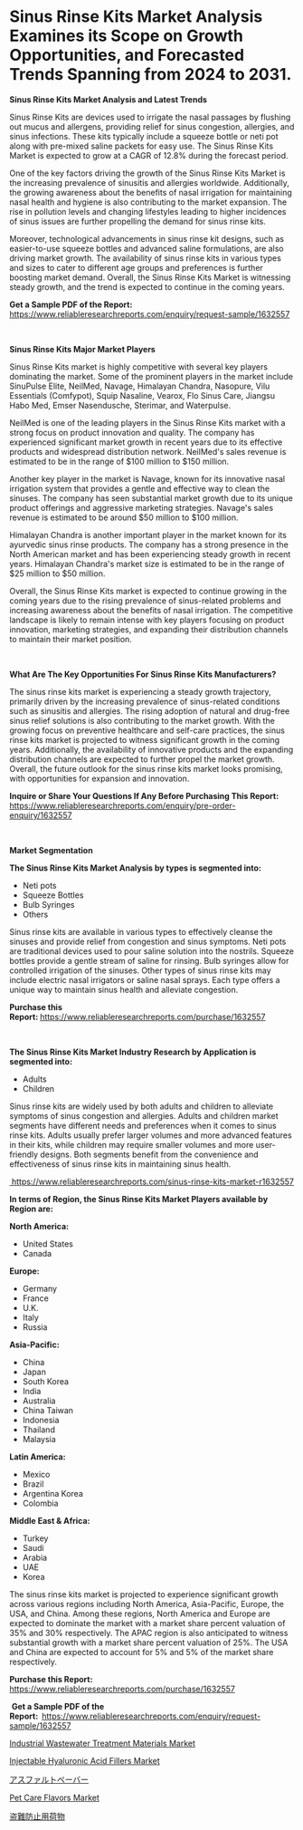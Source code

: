 <p><h1>Sinus Rinse Kits Market Analysis Examines its Scope on Growth Opportunities, and Forecasted Trends Spanning from 2024 to 2031.</h1></p><p><strong>Sinus Rinse Kits Market Analysis and Latest Trends</strong></p>
<p><p>Sinus Rinse Kits are devices used to irrigate the nasal passages by flushing out mucus and allergens, providing relief for sinus congestion, allergies, and sinus infections. These kits typically include a squeeze bottle or neti pot along with pre-mixed saline packets for easy use. The Sinus Rinse Kits Market is expected to grow at a CAGR of 12.8% during the forecast period.</p><p>One of the key factors driving the growth of the Sinus Rinse Kits Market is the increasing prevalence of sinusitis and allergies worldwide. Additionally, the growing awareness about the benefits of nasal irrigation for maintaining nasal health and hygiene is also contributing to the market expansion. The rise in pollution levels and changing lifestyles leading to higher incidences of sinus issues are further propelling the demand for sinus rinse kits.</p><p>Moreover, technological advancements in sinus rinse kit designs, such as easier-to-use squeeze bottles and advanced saline formulations, are also driving market growth. The availability of sinus rinse kits in various types and sizes to cater to different age groups and preferences is further boosting market demand. Overall, the Sinus Rinse Kits Market is witnessing steady growth, and the trend is expected to continue in the coming years.</p></p>
<p><strong>Get a Sample PDF of the Report:&nbsp;</strong> <a href="https://www.reliableresearchreports.com/enquiry/request-sample/1632557">https://www.reliableresearchreports.com/enquiry/request-sample/1632557</a></p>
<p>&nbsp;</p>
<p><strong>Sinus Rinse Kits Major Market Players</strong></p>
<p><p>Sinus Rinse Kits market is highly competitive with several key players dominating the market. Some of the prominent players in the market include SinuPulse Elite, NeilMed, Navage, Himalayan Chandra, Nasopure, Vilu Essentials (Comfypot), Squip Nasaline, Vearox, Flo Sinus Care, Jiangsu Habo Med, Emser Nasendusche, Sterimar, and Waterpulse.</p><p>NeilMed is one of the leading players in the Sinus Rinse Kits market with a strong focus on product innovation and quality. The company has experienced significant market growth in recent years due to its effective products and widespread distribution network. NeilMed's sales revenue is estimated to be in the range of $100 million to $150 million.</p><p>Another key player in the market is Navage, known for its innovative nasal irrigation system that provides a gentle and effective way to clean the sinuses. The company has seen substantial market growth due to its unique product offerings and aggressive marketing strategies. Navage's sales revenue is estimated to be around $50 million to $100 million.</p><p>Himalayan Chandra is another important player in the market known for its ayurvedic sinus rinse products. The company has a strong presence in the North American market and has been experiencing steady growth in recent years. Himalayan Chandra's market size is estimated to be in the range of $25 million to $50 million.</p><p>Overall, the Sinus Rinse Kits market is expected to continue growing in the coming years due to the rising prevalence of sinus-related problems and increasing awareness about the benefits of nasal irrigation. The competitive landscape is likely to remain intense with key players focusing on product innovation, marketing strategies, and expanding their distribution channels to maintain their market position.</p></p>
<p>&nbsp;</p>
<p><strong>What Are The Key Opportunities For Sinus Rinse Kits Manufacturers?</strong></p>
<p><p>The sinus rinse kits market is experiencing a steady growth trajectory, primarily driven by the increasing prevalence of sinus-related conditions such as sinusitis and allergies. The rising adoption of natural and drug-free sinus relief solutions is also contributing to the market growth. With the growing focus on preventive healthcare and self-care practices, the sinus rinse kits market is projected to witness significant growth in the coming years. Additionally, the availability of innovative products and the expanding distribution channels are expected to further propel the market growth. Overall, the future outlook for the sinus rinse kits market looks promising, with opportunities for expansion and innovation.</p></p>
<p><strong>Inquire or Share Your Questions If Any Before Purchasing This Report:</strong> <a href="https://www.reliableresearchreports.com/enquiry/pre-order-enquiry/1632557">https://www.reliableresearchreports.com/enquiry/pre-order-enquiry/1632557</a></p>
<p>&nbsp;</p>
<p><strong>Market Segmentation</strong></p>
<p><strong>The Sinus Rinse Kits Market Analysis by types is segmented into:</strong></p>
<p><ul><li>Neti pots</li><li>Squeeze Bottles</li><li>Bulb Syringes</li><li>Others</li></ul></p>
<p><p>Sinus rinse kits are available in various types to effectively cleanse the sinuses and provide relief from congestion and sinus symptoms. Neti pots are traditional devices used to pour saline solution into the nostrils. Squeeze bottles provide a gentle stream of saline for rinsing. Bulb syringes allow for controlled irrigation of the sinuses. Other types of sinus rinse kits may include electric nasal irrigators or saline nasal sprays. Each type offers a unique way to maintain sinus health and alleviate congestion.</p></p>
<p><strong>Purchase this Report:&nbsp;</strong><a href="https://www.reliableresearchreports.com/purchase/1632557">https://www.reliableresearchreports.com/purchase/1632557</a></p>
<p>&nbsp;</p>
<p><strong>The Sinus Rinse Kits Market Industry Research by Application is segmented into:</strong></p>
<p><ul><li>Adults</li><li>Children</li></ul></p>
<p><p>Sinus rinse kits are widely used by both adults and children to alleviate symptoms of sinus congestion and allergies. Adults and children market segments have different needs and preferences when it comes to sinus rinse kits. Adults usually prefer larger volumes and more advanced features in their kits, while children may require smaller volumes and more user-friendly designs. Both segments benefit from the convenience and effectiveness of sinus rinse kits in maintaining sinus health.</p></p>
<p><a href="https://www.reliableresearchreports.com/sinus-rinse-kits-market-r1632557">&nbsp;https://www.reliableresearchreports.com/sinus-rinse-kits-market-r1632557</a></p>
<p><strong>In terms of Region, the Sinus Rinse Kits Market Players available by Region are:</strong></p>
<p>
    <p> <strong> North America: </strong>
        <ul>
            <li>United States</li>
            <li>Canada</li>
        </ul>
        </p> 
    <p> <strong> Europe: </strong>
        <ul>
            <li>Germany</li>
            <li>France</li>
            <li>U.K.</li>
            <li>Italy</li>
            <li>Russia</li>
        </ul>
        </p> 
    <p> <strong> Asia-Pacific: </strong>
        <ul>
            <li>China</li>
            <li>Japan</li>
            <li>South Korea</li>
            <li>India</li>
            <li>Australia</li>
            <li>China Taiwan</li>
            <li>Indonesia</li>
            <li>Thailand</li>
            <li>Malaysia</li>
        </ul>
        </p> 
    <p> <strong> Latin America: </strong>
        <ul>
            <li>Mexico</li>
            <li>Brazil</li>
            <li>Argentina Korea</li>
            <li>Colombia</li>
        </ul>
        </p> 
    <p> <strong> Middle East & Africa: </strong>
        <ul>
            <li>Turkey</li>
            <li>Saudi</li>
            <li>Arabia</li>
            <li>UAE</li>
            <li>Korea</li>
        </ul>
    </p>
    </p>
<p><p>The sinus rinse kits market is projected to experience significant growth across various regions including North America, Asia-Pacific, Europe, the USA, and China. Among these regions, North America and Europe are expected to dominate the market with a market share percent valuation of 35% and 30% respectively. The APAC region is also anticipated to witness substantial growth with a market share percent valuation of 25%. The USA and China are expected to account for 5% and 5% of the market share respectively.</p></p>
<p><strong>Purchase this Report: </strong><a href="https://www.reliableresearchreports.com/purchase/1632557">https://www.reliableresearchreports.com/purchase/1632557</a></p>
<p>&nbsp;<strong>Get a Sample PDF of the Report:&nbsp;&nbsp;</strong><a href="https://www.reliableresearchreports.com/enquiry/request-sample/1632557">https://www.reliableresearchreports.com/enquiry/request-sample/1632557</a></p>
<p><strong></strong></p>
<p><p><a href="https://issuu.com/reportprime-2/docs/industrial-wastewater-treatment-materials-market-s">Industrial Wastewater Treatment Materials Market</a></p><p><a href="https://github.com/maudAbbott7/Market-Research-Report-List-1/blob/main/injectable-hyaluronic-acid-fillers-market.md">Injectable Hyaluronic Acid Fillers Market</a></p><p><a href="https://github.com/marbadji/Market-Research-Report-List-1/blob/main/980234850857.md">アスファルトペーバー</a></p><p><a href="https://issuu.com/reportprime-2/docs/pet-care-flavors-market-size-2030.pptx">Pet Care Flavors Market</a></p><p><a href="https://github.com/ddwcuskozol07187/Market-Research-Report-List-2/blob/main/927750550856.md">盗難防止用荷物</a></p></p>
